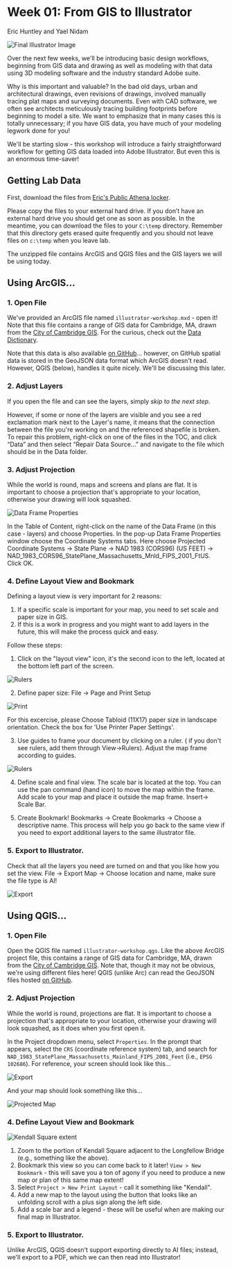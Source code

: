 # Week 01: From GIS to Illustrator

Eric Huntley and Yael Nidam

![Final Illustrator Image](./images/illustrator_final.png)

Over the next few weeks, we'll be introducing basic design workflows, beginning from GIS data and drawing as well as modeling with that data using 3D modeling software and the industry standard Adobe suite.

Why is this important and valuable? In the bad old days, urban and architectural drawings, even revisions of drawings, involved manually tracing plat maps and surveying documents. Even with CAD software, we often see architects meticulously tracing building footprints before beginning to model a site. We want to emphasize that in many cases this is totally unnecessary; if you have GIS data, you have much of your modeling legwork done for you!

We'll be starting slow - this workshop will introduce a fairly straightforward workflow for getting GIS data loaded into Adobe Illustrator. But even this is an enormous time-saver!

## Getting Lab Data

First, download the files from [Eric's Public Athena locker](https://mit.edu/ehuntley/Public/illustrator-workshop.zip). 

Please copy the files to your external hard drive. If you don’t have an external hard drive you should get one as soon as possible. In the meantime, you can download the files to your `C:\temp` directory. Remember that this directory gets erased quite frequently and you should not leave files on `c:\temp` when you leave lab.

The unzipped file contains ArcGIS and QGIS files and the GIS layers we will be using today.

## Using ArcGIS...

### 1. Open File

We've provided an ArcGIS file named `illustrator-workshop.mxd` - open it! Note that this file contains a range of GIS data for Cambridge, MA, drawn from the [City of Cambridge GIS](https://www.cambridgema.gov/GIS/~/link.aspx?_id=F892749D57E84BADAA2BB581E03B7E8D&_z=z). For the curious, check out the [Data Dictionary](https://www.cambridgema.gov/GIS/gisdatadictionary/Basemap).

Note that this data is also available [on GitHub](https://github.com/cambridgegis/cambridgegis_data)... however, on GitHub spatial data is stored in the GeoJSON data format which ArcGIS doesn't read. However, QGIS (below), handles it quite nicely. We'll be discussing this later.

### 2. Adjust Layers

If you open the file and can see the layers, simply _skip to the next step_.

However, if some or none of the layers are visible and you see a red exclamation mark next to the Layer's name, it means that the connection between the file you're working on and the referenced shapefile is broken. To repair this problem, right-click on one of the files in the TOC, and click “Data” and then select “Repair Data Source…” and navigate to the file which should be in the Data folder.

### 3. Adjust Projection

While the world is round, maps and screens and plans are flat. It is important to choose a projection that's appropriate to your location, otherwise your drawing will look squashed.

![Data Frame Properties](./images/projection.JPG)

In the Table of Content, right-click on the name of the Data Frame (in this case - layers) and choose Properties.
In the pop-up Data Frame Properties window choose the Coordinate Systems tabs. Here choose Projected Coordinate Systems -> State Plane -> NAD 1983 (CORS96) (US FEET) -> NAD_1983_CORS96_StatePlane_Massachusetts_Mnld_FIPS_2001_FtUS. Click OK.

### 4. Define Layout View and Bookmark

Defining a layout view is very important for 2 reasons:

1. If a specific scale is important for your map, you need to set scale and paper size in GIS.
2. If this is a work in progress and you might want to add layers in the future, this will make the process quick and easy.

Follow these steps:

1. Click on the "layout view" icon, it's the second icon to the left, located at the bottom left part of the screen.

![Rulers](./images/viewport.JPG)

2. Define paper size:
File -> Page and Print Setup

![Print](./images/print.JPG)

For this excercise, please Choose Tabloid (11X17) paper size in landscape orientation. Check the box for 'Use Printer Paper Settings'.

3. Use guides to frame your document by clicking on a ruler. ( if you don't see rulers, add them through View->Rulers). Adjust the map frame according to guides.

![Rulers](./images/rulers.JPG)

4. Define scale and final view. The scale bar is located at the top. You can use the pan command (hand icon) to move the map within the frame. Add scale to your map and place it outside the map frame. Insert-> Scale Bar.

5. Create Bookmark!
Bookmarks -> Create Bookmarks -> Choose a descriptive name.
This process will help you go back to the same view if you need to export additional layers to the same illustrator file.

### 5. Export to Illustrator.
Check that all the layers you need are turned on and that you like how you set the view.
File -> Export Map -> Choose location and name, make sure the file type is AI!

![Export](./images/exportai.JPG)

## Using QGIS...

### 1. Open File

Open the QGIS file named `illustrator-workshop.qgs`. Like the above ArcGIS project file, this contains a range of GIS data for Cambridge, MA, drawn from the [City of Cambridge GIS](https://www.cambridgema.gov/GIS/~/link.aspx?_id=F892749D57E84BADAA2BB581E03B7E8D&_z=z). Note that, though it may not be obvious, we're using different files here! QGIS (unlike Arc) can read the GeoJSON files hosted [on GitHub](https://github.com/cambridgegis/cambridgegis_data).

### 2. Adjust Projection

While the world is round, projections are flat. It is important to choose a projection that's appropriate to your location, otherwise your drawing will look squashed, as it does when you first open it.

In the Project dropdown menu, select `Properties`. In the prompt that appears, select the `CRS` (coordinate reference system) tab, and search for `NAD_1983_StatePlane_Massachusetts_Mainland_FIPS_2001_Feet` (i.e., `EPSG 102686`). For reference, your screen should look like this...

![Export](./images/qgis_CRS.png)

And your map should look something like this...

![Projected Map](./images/qgis_projected.png)

### 4. Define Layout View and Bookmark

![Kendall Square extent](./images/kendall_extent.png)

1. Zoom to the portion of Kendall Square adjacent to the Longfellow Bridge (e.g., something like the above).
2. Bookmark this view so you can come back to it later! `View > New Bookmark` - this will save you a ton of agony if you need to produce a new map or plan of this same map extent!
3. Select `Project > New Print Layout` - call it something like "Kendall".
4. Add a new map to the layout using the button that looks like an unfolding scroll with a plus sign along the left side.
5. Add a scale bar and a legend - these will be useful when are making our final map in Illustrator.

### 5. Export to Illustrator.

Unlike ArcGIS, QGIS doesn't support exporting directly to AI files; instead, we'll export to a PDF, which we can then read into Illustrator!
